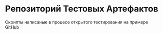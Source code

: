 # Репозиторий Тестовых Артефактов

Скрипты написаные в процесе открытого тестирования на примере GitHub


